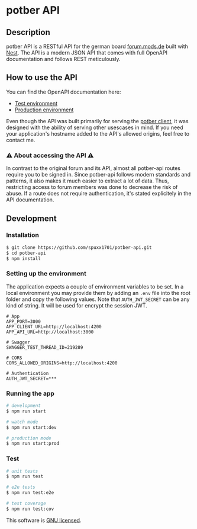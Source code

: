 # potber API

## Description

potber API is a RESTful API for the german board [forum.mods.de](https://forum.mods.de) built with [Nest](https://github.com/nestjs/nest). The API is a modern JSON API that comes with full OpenAPI documentation and follows REST meticulously.

## How to use the API

You can find the OpenAPI documentation here:

- [Test environment](https://test-api.potber.de/swagger)
- [Production environment](https://api.potber.de/swagger)

Even though the API was built primarily for serving the [potber client](https://github.com/spuxx1701/potber-client), it was designed with the ability of serving other usescases in mind. If you need your application's hostname added to the API's allowed origins, feel free to contact me.

### ⚠ About accessing the API ⚠

In contrast to the original forum and its API, almost all potber-api routes require you to be signed in. Since potber-api follows modern standards and patterns, it also makes it much easier to extract a lot of data. Thus, restricting access to forum members was done to decrease the risk of abuse. If a route does not require authentication, it's stated explicitely in the API documentation.

## Development

### Installation

```bash
$ git clone https://github.com/spuxx1701/potber-api.git
$ cd potber-api
$ npm install
```

### Setting up the environment

The application expects a couple of environment variables to be set. In a local environment you may provide them by adding an `.env` file into the root folder and copy the following values. Note that `AUTH_JWT_SECRET` can be any kind of string. It will be used for encrypt the session JWT.

```env
# App
APP_PORT=3000
APP_CLIENT_URL=http://localhost:4200
APP_API_URL=http://localhost:3000

# Swagger
SWAGGER_TEST_THREAD_ID=219289

# CORS
CORS_ALLOWED_ORIGINS=http://localhost:4200

# Authentication
AUTH_JWT_SECRET=***
```

### Running the app

```bash
# development
$ npm run start

# watch mode
$ npm run start:dev

# production mode
$ npm run start:prod
```

### Test

```bash
# unit tests
$ npm run test

# e2e tests
$ npm run test:e2e

# test coverage
$ npm run test:cov
```

This software is [GNU licensed](LICENSE).
